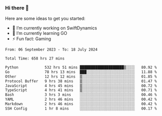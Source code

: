 ### Hi there 👋

Here are some ideas to get you started:

- 🔭 I’m currently working on SwiftDynamics
- 🌱 I’m currently learning GO
-  ⚡ Fun fact: Gaming
  
  <!--
- 👯 I’m looking to collaborate on ...
- 🤔 I’m looking for help with ...
- 💬 Ask me about ...
- 📫 How to reach me: ...
- 😄 Pronouns: ...
-->

<!--START_SECTION:waka-->

```txt
From: 06 September 2023 - To: 18 July 2024

Total Time: 658 hrs 27 mins

Python            532 hrs 51 mins ████████████████████▒░░░░   80.92 %
Go                78 hrs 13 mins  ███░░░░░░░░░░░░░░░░░░░░░░   11.88 %
Other             12 hrs 12 mins  ▒░░░░░░░░░░░░░░░░░░░░░░░░   01.85 %
Protocol Buffer   9 hrs 38 mins   ▒░░░░░░░░░░░░░░░░░░░░░░░░   01.47 %
JavaScript        4 hrs 45 mins   ▒░░░░░░░░░░░░░░░░░░░░░░░░   00.72 %
TypeScript        4 hrs 41 mins   ▒░░░░░░░░░░░░░░░░░░░░░░░░   00.71 %
Bash              3 hrs 3 mins    ░░░░░░░░░░░░░░░░░░░░░░░░░   00.46 %
YAML              2 hrs 46 mins   ░░░░░░░░░░░░░░░░░░░░░░░░░   00.42 %
Markdown          2 hrs 46 mins   ░░░░░░░░░░░░░░░░░░░░░░░░░   00.42 %
SSH Config        1 hr 8 mins     ░░░░░░░░░░░░░░░░░░░░░░░░░   00.17 %
```

<!--END_SECTION:waka-->
